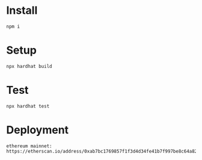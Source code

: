 # Install
```
npm i
```

# Setup
```
npx hardhat build
```


# Test
```
npx hardhat test
```

# Deployment
```
ethereum mainnet: https://etherscan.io/address/0xab7bc1769857f1f3d4d34fe41b7f997be8c64a82
```

